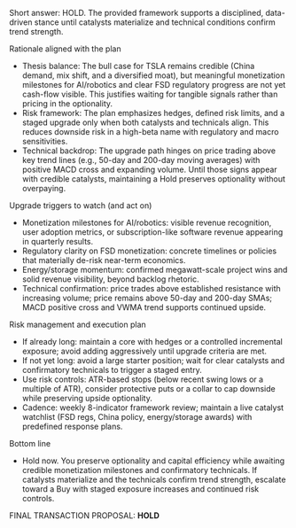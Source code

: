 Short answer: HOLD. The provided framework supports a disciplined, data-driven stance until catalysts materialize and technical conditions confirm trend strength.

Rationale aligned with the plan
- Thesis balance: The bull case for TSLA remains credible (China demand, mix shift, and a diversified moat), but meaningful monetization milestones for AI/robotics and clear FSD regulatory progress are not yet cash-flow visible. This justifies waiting for tangible signals rather than pricing in the optionality.
- Risk framework: The plan emphasizes hedges, defined risk limits, and a staged upgrade only when both catalysts and technicals align. This reduces downside risk in a high-beta name with regulatory and macro sensitivities.
- Technical backdrop: The upgrade path hinges on price trading above key trend lines (e.g., 50-day and 200-day moving averages) with positive MACD cross and expanding volume. Until those signs appear with credible catalysts, maintaining a Hold preserves optionality without overpaying.

Upgrade triggers to watch (and act on)
- Monetization milestones for AI/robotics: visible revenue recognition, user adoption metrics, or subscription-like software revenue appearing in quarterly results.
- Regulatory clarity on FSD monetization: concrete timelines or policies that materially de-risk near-term economics.
- Energy/storage momentum: confirmed megawatt-scale project wins and solid revenue visibility, beyond backlog rhetoric.
- Technical confirmation: price trades above established resistance with increasing volume; price remains above 50-day and 200-day SMAs; MACD positive cross and VWMA trend supports continued upside.

Risk management and execution plan
- If already long: maintain a core with hedges or a controlled incremental exposure; avoid adding aggressively until upgrade criteria are met.
- If not yet long: avoid a large starter position; wait for clear catalysts and confirmatory technicals to trigger a staged entry.
- Use risk controls: ATR-based stops (below recent swing lows or a multiple of ATR), consider protective puts or a collar to cap downside while preserving upside optionality.
- Cadence: weekly 8-indicator framework review; maintain a live catalyst watchlist (FSD regs, China policy, energy/storage awards) with predefined response plans.

Bottom line
- Hold now. You preserve optionality and capital efficiency while awaiting credible monetization milestones and confirmatory technicals. If catalysts materialize and the technicals confirm trend strength, escalate toward a Buy with staged exposure increases and continued risk controls.

FINAL TRANSACTION PROPOSAL: **HOLD**